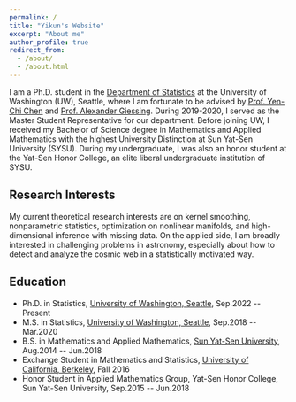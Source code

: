 ```yaml
---
permalink: /
title: "Yikun's Website"
excerpt: "About me"
author_profile: true
redirect_from: 
  - /about/
  - /about.html
---
```



I am a Ph.D. student in the [Department of Statistics](https://stat.uw.edu/) at the University of Washington (UW), Seattle, where I am fortunate to be advised by [Prof. Yen-Chi Chen](http://faculty.washington.edu/yenchic/) and [Prof. Alexander Giessing](https://agiessing.github.io/). During 2019-2020, I served as the Master Student Representative for our department. Before joining UW, I received my Bachelor of Science degree in Mathematics and Applied Mathematics with the highest University Distinction at Sun Yat-Sen University (SYSU). During my undergraduate, I was also an honor student at the Yat-Sen Honor College, an elite liberal undergraduate institution of SYSU. 

Research Interests
-----------
My current theoretical research interests are on kernel smoothing, nonparametric statistics, optimization on nonlinear manifolds, and high-dimensional inference with missing data. On the applied side, I am broadly interested in challenging problems in astronomy, especially about how to detect and analyze the cosmic web in a statistically motivated way.

Education
-----------
* Ph.D. in Statistics, [University of Washington, Seattle](http://www.washington.edu/), Sep.2022 -- Present
* M.S. in Statistics, [University of Washington, Seattle](http://www.washington.edu/), Sep.2018 -- Mar.2020
* B.S. in Mathematics and Applied Mathematics, [Sun Yat-Sen University](http://www.sysu.edu.cn/), Aug.2014 -- Jun.2018
* Exchange Student in Mathematics and Statistics, [University of California, Berkeley](http://www.berkeley.edu/), Fall 2016
* Honor Student in Applied Mathematics Group, Yat-Sen Honor College, Sun Yat-Sen University, Sep.2015 -- Jun.2018





